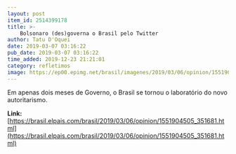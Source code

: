 ```yaml
---
layout: post
item_id: 2514399178
title: >-
    Bolsonaro (des)governa o Brasil pelo Twitter
author: Tatu D'Oquei
date: 2019-03-07 03:16:22
pub_date: 2019-03-07 03:16:22
time_added: 2019-12-23 21:21:01
category: refletimos
image: https://ep00.epimg.net/brasil/imagenes/2019/03/06/opinion/1551904505_351681_1551913385_rrss_normal.jpg
---
```


Em apenas dois meses de Governo, o Brasil se tornou o laboratório do novo autoritarismo.

**Link:** [https://brasil.elpais.com/brasil/2019/03/06/opinion/1551904505_351681.html](https://brasil.elpais.com/brasil/2019/03/06/opinion/1551904505_351681.html)

